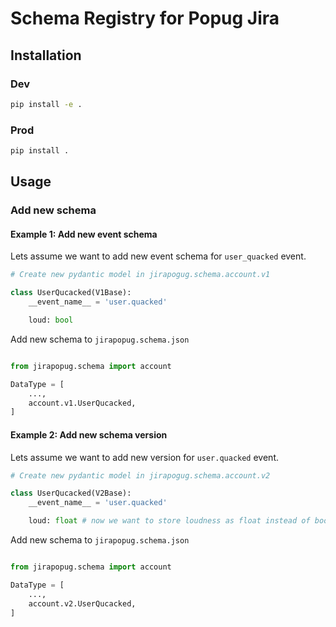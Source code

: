 # Schema Registry for Popug Jira



## Installation

### Dev

```bash
pip install -e .
```

### Prod
```bash
pip install .
```

## Usage

### Add new schema

#### Example 1: Add new event schema

Lets assume we want to add new event schema for `user_quacked` event.

```python
# Create new pydantic model in jirapogug.schema.account.v1

class UserQucacked(V1Base):
    __event_name__ = 'user.quacked'

    loud: bool
```

Add new schema to `jirapopug.schema.json`

```python

from jirapopug.schema import account

DataType = [
    ...,
    account.v1.UserQucacked,
]
```

#### Example 2: Add new schema version

Lets assume we want to add new version for `user.quacked` event.

```python
# Create new pydantic model in jirapogug.schema.account.v2

class UserQucacked(V2Base):
    __event_name__ = 'user.quacked'

    loud: float # now we want to store loudness as float instead of bool

```

Add new schema to `jirapopug.schema.json`

```python

from jirapopug.schema import account

DataType = [
    ...,
    account.v2.UserQucacked,
]
```
